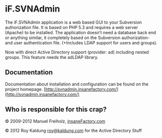 iF.SVNAdmin
===========
The iF.SVNAdmin application is a web based GUI to your Subversion authorization 
file. It is based on PHP 5.3 and requires a web server (Apache) to be installed. 
The application doesn’t need a database back end or anything similar, it 
completely based on the Subversion authorization- and user authentication file. 
(+Includes LDAP support for users and groups).

Now with direct Active Directory support (provider: ad) including nested groups.
This feature needs the adLDAP library.


Documentation
-------------
Documentation about installation and configuration can be found on the project homepage.
[http://svnadmin.insanefactory.com/](http://svnadmin.insanefactory.com/)


Who is responsible for this crap?
---------------------------------
&copy; 2009-2012 Manuel Freiholz, [insaneFactory.com](http://www.insanefactory.com/)

&copy; 2012 Roy Kaldung <roy@kaldung.com> for the Active Directory Stuff